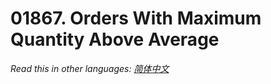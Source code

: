 # 01867. Orders With Maximum Quantity Above Average

  _Read this in other languages:_
    [_简体中文_](README.zh-CN.md)

